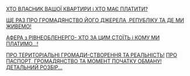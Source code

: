 <span><a href="{{site.github.url}}/pages/you_tube/rivne-prostir-zhivih-lyudej/hto-vlasnik-vashoyi-kvartiri-i-hto-maye-platiti/index.html" target="_block">ХТО ВЛАСНИК ВАШОЇ КВАРТИРИ і ХТО МАЄ ПЛАТИТИ?</a></span>

<span><a href="{{site.github.url}}/pages/you_tube/rivne-prostir-zhivih-lyudej/she-raz-pro-gromadyanstvo-jogo-dzherela-republiku-ta-de-mi-zhivemo/index.html" target="_block">ЩЕ РАЗ ПРО ГРОМАДЯНСТВО ЙОГО ДЖЕРЕЛА ,РЕПУБЛІКУ ТА ДЕ МИ ЖИВЕМО!</a></span>

<span><a href="{{site.github.url}}/pages/you_tube/rivne-prostir-zhivih-lyudej/afera-z-rivneoblenergo-hto-za-cim-stoyit-i-komu-mi-platimo/index.html" target="_block">АФЕРА з РІВНЕОБЛЕНЕРГО- ХТО ЗА ЦИМ СТОЇТЬ і КОМУ МИ ПЛАТИМО...!</a></span>

<span><a href="{{site.github.url}}/pages/you_tube/rivne-prostir-zhivih-lyudej/pro-teritorialni-gromadi-stvorennya-ta-realnist/index.html" target="_block">ПРО ТЕРИТОРІАЛЬНІ ГРОМАДИ-СТВОРЕННЯ ТА РЕАЛЬНІСТЬ!</a></span>
<span><a href="{{site.github.url}}/pages/you_tube/rivne-prostir-zhivih-lyudej/pro-pasport-gromadyanstvo-ta-moment-pochatku-obmanu-detalnij-rozbir/index.html" target="_block">ПРО ПАСПОРТ, ГРОМАДЯНСТВО ТА МОМЕНТ ПОЧАТКУ ОБМАНУ! ДЕТАЛЬНИЙ РОЗБІР...</a></span>
